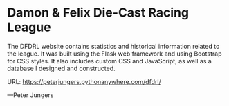# Damon & Felix Die-Cast Racing League  

The DFDRL website contains statistics and historical information related to the league. It was built using the Flask web framework and using Bootstrap for CSS styles. It also includes custom CSS and JavaScript, as well as a database I designed and constructed.  

URL: https://peterjungers.pythonanywhere.com/dfdrl/

—Peter Jungers